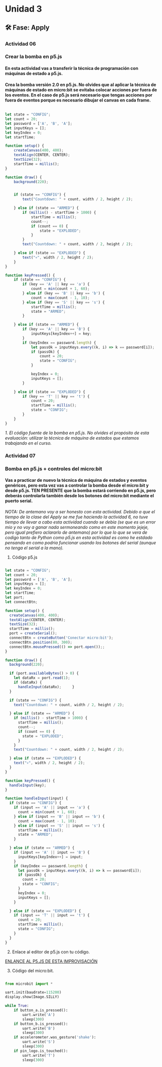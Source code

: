 # Unidad 3


## 🛠 Fase: Apply

### Actividad 06
### Crear la bomba en p5.js

#### En esta actividad vas a transferir la técnica de programación con máquinas de estado a p5.js.

#### Crea la bomba versión 2.0 en p5.js. No olvides que al aplicar la técnica de máquinas de estado en micro:bit se evitaba colocar acciones por fuera de los eventos. En el caso de p5.js será necesario que tengas acciones por fuera de eventos porque es necesario dibujar el canvas en cada frame.

```Javascript

let state = "CONFIG";
let count = 20;
let password = ['A', 'B', 'A'];
let inputKeys = [];
let keyIndex = 0;
let startTime;

function setup() {
    createCanvas(400, 400);
    textAlign(CENTER, CENTER);
    textSize(32);
    startTime = millis();
}

function draw() {
    background(220);


    if (state == "CONFIG") {
        text("Countdown: " + count, width / 2, height / 2);

    } else if (state == "ARMED") {
        if (millis() - startTime > 1000) {
            startTime = millis();
            count--;
            if (count == 0) {
                state = "EXPLODED";
            }
        }
        text("Countdown: " + count, width / 2, height / 2);

    } else if (state == "EXPLODED") {
        text("💀", width / 2, height / 2);
    }
}

function keyPressed() {
    if (state == "CONFIG") {
        if (key == 'A' || key == 'a') {
            count = min(count + 1, 60);
        } else if (key == 'B' || key == 'b') {
            count = max(count - 1, 10);
        } else if (key == 'S' || key == 's') {
            startTime = millis();
            state = "ARMED";
        }

    } else if (state == "ARMED") {
        if (key == 'A' || key == 'B') {
            inputKeys[keyIndex++] = key;
        }
        if (keyIndex == password.length) {
            let passOk = inputKeys.every((k, i) => k == password[i]);
            if (passOk) {
                count = 20;
                state = "CONFIG";
            }

            keyIndex = 0;
            inputKeys = [];
        }

    } else if (state == "EXPLODED") {
        if (key == 'T' || key == 't') {
            count = 20;
            startTime = millis();
            state = "CONFIG";
        }
    }
}

```

*1. El código fuente de la bomba en p5.js. No olvides el propósito de esta evaluación: utilizar la técnica de máquina de estados que estamos trabajando en el curso.*

### Actividad 07
### Bomba en p5.js + controles del micro:bit

#### Vas a practicar de nuevo la técnica de máquina de estados y eventos genéricos, pero esta vez vas a controlar la bomba desde el micro:bit y desde p5.js. TEN PRESENTE que la bomba estará corriendo en p5.js, pero deberás controlarla también desde los botones del micro:bit mediante el puerto serial.

*NOTA: De antemano voy a ser honesto con esta actividad. Debido a que el tiempo de la clase del Apply se me fue haciendo la actividad 6, no tuve tiempo de llevar a cabo esta actividad cuando se debia (se que es un error mio y no voy a ganar nada sermoneando como en este momento jejeje, pero igual prefiero aclararlo de antemano) por lo que lo que se vera de codigo tanto de Python como p5.js en esta actividad es como he estdado pensando en como podria funcionar usando los botones del serial (aunque no tenga el serial a la mano).*

1. Código p5.js

```Javascript

let state = "CONFIG";
let count = 20;
let password = ['A', 'B', 'A'];
let inputKeys = [];
let keyIndex = 0;
let startTime;
let port;
let connectBtn;

function setup() {
  createCanvas(400, 400);
  textAlign(CENTER, CENTER);
  textSize(32);
  startTime = millis();
  port = createSerial();
  connectBtn = createButton('Conectar micro:bit');
  connectBtn.position(80, 300);
  connectBtn.mousePressed(() => port.open());;
}

function draw() {
  background(220);

  if (port.availableBytes() > 0) {
    let dataRx = port.read(1);
    if (dataRx) {
      handleInput(dataRx);     }
  }

  if (state == "CONFIG") {
    text("Countdown: " + count, width / 2, height / 2);

  } else if (state == "ARMED") {
    if (millis() - startTime > 1000) {
      startTime = millis();
      count--;
      if (count == 0) {
        state = "EXPLODED";
      }
    }
    text("Countdown: " + count, width / 2, height / 2);

  } else if (state == "EXPLODED") {
    text("💀", width / 2, height / 2);
  }
}

function keyPressed() {
  handleInput(key);
}

function handleInput(input) {
  if (state == "CONFIG") {
    if (input == 'A' || input == 'a') {
      count = min(count + 1, 60);
    } else if (input == 'B' || input == 'b') {
      count = max(count - 1, 10);
    } else if (input == 'S' || input == 's') {
      startTime = millis();
      state = "ARMED";
    }

  } else if (state == "ARMED") {
    if (input == 'A' || input == 'B') {
      inputKeys[keyIndex++] = input;
    }
    if (keyIndex == password.length) {
      let passOk = inputKeys.every((k, i) => k == password[i]);
      if (passOk) {
        count = 20;
        state = "CONFIG";
      }
      keyIndex = 0;
      inputKeys = [];
    }

  } else if (state == "EXPLODED") {
    if (input == 'T' || input == 't') {
      count = 20;
      startTime = millis();
      state = "CONFIG";
    }
  }
}

```
   
2. Enlace al editor de p5.js con tu código.

[ENLANCE AL P5.JS DE ESTA IMPROVISACIÓN](https://editor.p5js.org/pinwinasio480/sketches/OxuP-D5fl)
   
3. Código del micro:bit.

```Python

from microbit import *

uart.init(baudrate=115200)
display.show(Image.SILLY)

while True:
    if button_a.is_pressed():
        uart.write('A')
        sleep(300)
    if button_b.is_pressed():
        uart.write('B')
        sleep(300)
    if accelerometer.was_gesture('shake'):
        uart.write('S')
        sleep(300)
    if pin_logo.is_touched():
        uart.write('T')
        sleep(300)
``` 





